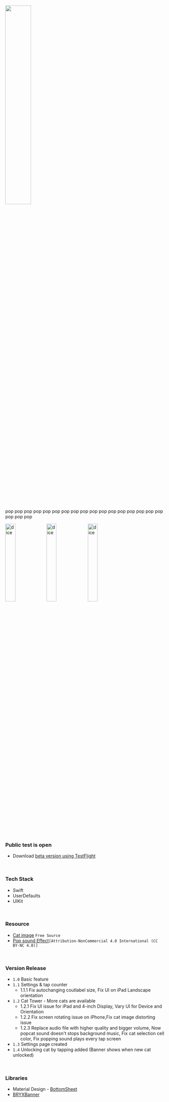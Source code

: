 # [<img src="https://user-images.githubusercontent.com/43776784/115346794-9985c780-a1eb-11eb-9639-06257a10aa3b.png" width="40%">](https://testflight.apple.com/join/HJakiRWd)
 pop pop pop pop pop pop pop pop pop pop pop pop pop pop pop pop pop pop pop pop
 


<img src="https://user-images.githubusercontent.com/43776784/111795688-c9029500-890a-11eb-9e7f-fb80b4f75597.gif" width="25%" alt="dice"></img>
<img src="https://user-images.githubusercontent.com/43776784/118428920-79bec200-b70b-11eb-845b-1e7e4c686865.PNG" width="25%" alt="dice"></img>
<img src="https://user-images.githubusercontent.com/43776784/122491016-24354800-d01e-11eb-9a29-61644e5bb5be.png" width="25%" alt="dice"></img>



 
 
### Public test is open
* Download [beta version using TestFlight](https://testflight.apple.com/join/HJakiRWd)
<br/>

### Tech Stack
* Swift
* UserDefaults
* UIKit
<br/>

### Resource 
* [Cat image](https://setgis.net/pop_cat_meme.html) `Free Source`
* [Pop sound Effect](https://orangefreesounds.com/pop-sound-effect/)`[Attribution-NonCommercial 4.0 International (CC BY-NC 4.0)]`
<br/>

### Version Release
* `1.0` Basic feature
* `1.1` Settings & tap counter
  * 1.1.1 Fix autochanging coutlabel size, Fix UI on iPad Landscape orientation
* `1.2` Cat Tower - More cats are available
  * 1.2.1 Fix UI issue for iPad and 4-inch Display, Vary UI for Device and Orientation
  * 1.2.2 Fix screen rotating issue on iPhone,Fix cat image distorting issue
  * 1.2.3 Replace audio file with higher quality and bigger volume, Now popcat sound doesn't stops background music, Fix cat selection cell color, Fix popping sound
          plays every tap screen
* `1.3` Settings page created
* `1.4` Unlocking cat by tapping added (Banner shows when new cat unlocked)
<br/>


### Libraries
* Material Design - [BottomSheet](https://material.io/components/sheets-bottom/ios#using-bottom-sheets) 
* [BRYXBanner](https://github.com/bryx-inc/BRYXBanner)
